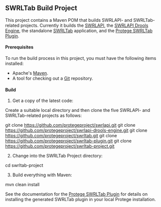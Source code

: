 ## SWRLTab Build Project

This project contains a Maven POM that builds SWRLAPI- and SWRLTab-related projects.
Currently it builds the [SWRLAPI](https://github.com/protegeproject/swrlapi.git), 
the [SWRLAPI Drools Engine](https://github.com/protegeproject/swrlapi-drools-engine.git), 
the standalone [SWRLTab](https://github.com/protegeproject/swrltab.git) application, 
and the [Protege SWRLTab Plugin](https://github.com/protegeproject/swrltab-plugin.git).

#### Prerequisites

To run the build process in this project, you must have the following items installed:

+ Apache's [Maven](http://maven.apache.org/index.html).
+ A tool for checking out a [Git](http://git-scm.com/) repository.

#### Build 

1. Get a copy of the latest code:

Create a suitable local directory and then clone the five SWRLAPI- and SWRLTab-related projects as follows:

  git clone https://github.com/protegeproject/swrlapi.git
  git clone https://github.com/protegeproject/swrlapi-drools-engine.git
  git clone https://github.com/protegeproject/swrltab.git
  git clone https://github.com/protegeproject/swrltab-plugin.git
  git clone https://github.com/protegeproject/swrltab-project.git

2. Change into the SWRLTab Project directory:

  cd swrltab-project

3. Build everything with Maven:

  mvn clean install

See the documentation for the [Protege SWRLTab Plugin](https://github.com/protegeproject/swrltab-plugin.git) for details on installing the generated SWRLTab plugin in your local Protege installation.

